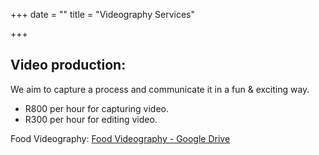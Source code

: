 +++
date = ""
title = "Videography Services"

+++
## Video production:

We aim to capture a process and communicate it in a fun & exciting way.

* R800 per hour for capturing video.
* R300 per hour for editing video.

Food Videography: [Food Videography - Google Drive](https://drive.google.com/drive/folders/1GGn945d-7fpUMSpP2AqrYYUhRDDKC28N?usp=sharing)